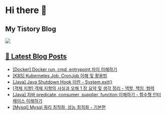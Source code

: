 # Hi there 👋

## My Tistory Blog

<p>
    <a href="https://kylo8.tistory.com"><img src="https://img.shields.io/badge/Tistory-000000?style=flat-square&logo=Tistory&logoColor=white"/>
</p>

## 📕 Latest Blog Posts

<ul><li><a href='https://kylo8.tistory.com/entry/Docker-Docker-run-cmd-entrypoint-%EC%B0%A8%EC%9D%B4-%EC%9D%B4%ED%95%B4%ED%95%98%EA%B8%B0' target='_blank'>[Docker] Docker run, cmd, entrypoint 차이 이해하기</a></li><li><a href='https://kylo8.tistory.com/entry/K8S-Kubernetes-Job-CronJob-%EC%9D%B4%ED%95%B4-%EB%B0%8F-%ED%99%9C%EC%9A%A9%EB%B2%95' target='_blank'>[K8S] Kubernetes Job, CronJob 이해 및 활용법</a></li><li><a href='https://kylo8.tistory.com/entry/Java-Java-Shutdown-Hook-%EC%9D%B4%EB%9E%80-Systemexit' target='_blank'>[Java] Java Shutdown Hook 이란 - System.exit()</a></li><li><a href='https://kylo8.tistory.com/entry/%EA%B0%9D%EC%B2%B4-%EC%A7%80%ED%96%A5-%EA%B0%9D%EC%B2%B4-%EC%A7%80%ED%96%A5%EC%9D%98-%EC%82%AC%EC%8B%A4%EA%B3%BC-%EC%98%A4%ED%95%B4-1-%EC%9E%A5-%EC%9A%94%EC%95%BD-%EB%B0%8F-%EC%83%9D%EA%B0%81-%EC%A0%95%EB%A6%AC-%EC%97%AD%ED%95%A0-%EC%B1%85%EC%9E%84-%ED%98%91%EB%A0%A5' target='_blank'>[객체 지향] 객체 지향의 사실과 오해 1 장 요약 및 생각 정리 - 역할, 책임, 협력</a></li><li><a href='https://kylo8.tistory.com/entry/Java-%EC%9E%90%EB%B0%94-predicate-consumer-supplier-function-%EC%9D%B4%ED%95%B4%ED%95%98%EA%B8%B0-%ED%95%A8%EC%88%98%ED%98%95-%EC%9D%B8%ED%84%B0%ED%8E%98%EC%9D%B4%EC%8A%A4-%EC%9D%B4%ED%95%B4%ED%95%98%EA%B8%B0' target='_blank'>[Java] 자바 predicate, consumer, supplier, function 이해하기 - 함수형 인터페이스 이해하기</a></li><li><a href='https://kylo8.tistory.com/entry/Mysql-Mysql-%EC%BF%BC%EB%A6%AC-%EC%B5%9C%EC%A0%81%ED%99%94-%EC%84%B1%EB%8A%A5-%EC%B5%9C%EC%A0%81%ED%99%94-%EA%B8%B0%EB%B3%B8%ED%8E%B8' target='_blank'>[Mysql] Mysql 쿼리 최적화, 성능 최적화 - 기본편</a></li></ul>